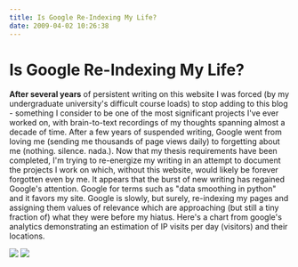 ```yaml
---
title: Is Google Re-Indexing My Life?
date: 2009-04-02 10:26:38
---
```


# Is Google Re-Indexing My Life?

 __After several years__ of persistent writing on this website I was forced (by my undergraduate university's difficult course loads) to stop adding to this blog - something I consider to be one of the most significant projects I've ever worked on, with brain-to-text recordings of my thoughts spanning almost a decade of time.  After a few years of suspended writing, Google went from loving me (sending me thousands of page views daily) to forgetting about me (nothing. silence. nada.).  Now that my thesis requirements have been completed, I'm trying to re-energize my writing in an attempt to document the projects I work on which, without this website, would likely be forever forgotten even by me.  It appears that the burst of new writing has regained Google's attention.  Google for terms such as "data smoothing in python" and it favors my site.  Google is slowly, but surely, re-indexing my pages and assigning them values of relevance which are approaching (but still a tiny fraction of) what they were before my hiatus.  Here's a chart from google's analytics demonstrating an estimation of IP visits per day (visitors) and their locations.

<div class="text-center img-border">

[![](visitbyday_thumb.jpg)](visitbyday.png)
[![](visitsites_thumb.jpg)](visitsites.png)

</div>